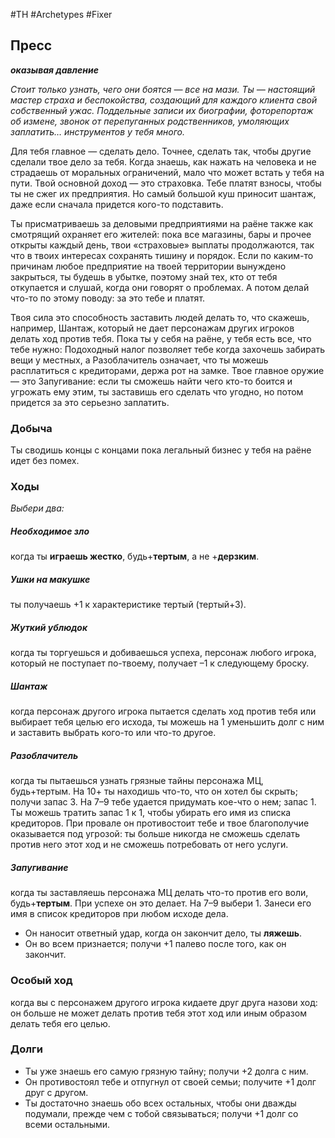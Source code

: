 #TH #Archetypes #Fixer 

## Пресс
***оказывая давление***

*Стоит только узнать, чего они боятся — все на мази. Ты — настоящий мастер страха и беспокойства, создающий для каждого клиента свой собственный ужас. Поддельные записи их биографии, фоторепортаж об измене, звонок от перепуганных родственников, умоляющих заплатить… инструментов у тебя много.*

Для тебя главное — сделать дело. Точнее, сделать так, чтобы другие сделали твое дело за тебя. Когда знаешь, как нажать на человека и не страдаешь от моральных ограничений, мало что может встать у тебя на пути. Твой основной доход — это страховка. Тебе платят взносы, чтобы ты не сжег их предприятия. Но самый большой куш приносит шантаж, даже если сначала придется кого-то подставить.

Ты присматриваешь за деловыми предприятиями на раёне также как смотрящий охраняет его жителей: пока все магазины, бары и прочее открыты каждый день, твои «страховые» выплаты продолжаются, так что в твоих интересах сохранять тишину и порядок. Если по каким-то причинам любое предприятие на твоей территории вынуждено закрыться, ты будешь в убытке, поэтому знай тех, кто от тебя откупается и слушай, когда они говорят о проблемах. А потом делай что-то по этому поводу: за это тебе и платят.

Твоя сила это способность заставить людей делать то, что скажешь, например, Шантаж, который не дает персонажам других игроков делать ход против тебя. Пока ты у себя на раёне, у тебя есть все, что тебе нужно: Подоходный налог позволяет тебе когда захочешь забирать вещи у местных, а Разоблачитель означает, что ты можешь расплатиться с кредиторами, держа рот на замке. Твое главное оружие — это Запугивание: если ты сможешь найти чего кто-то боится и угрожать ему этим, ты заставишь его сделать что угодно, но потом придется за это серьезно заплатить.

### Добыча
Ты сводишь концы с концами пока легальный бизнес у тебя на раёне идет без помех.

### Ходы
*Выбери два:*

##### Необходимое зло
когда ты **играешь жестко**, будь+**тертым**, а не +**дерзким**. 

##### Ушки на макушке
ты получаешь +1 к характеристике тертый (тертый+3). 

##### Жуткий ублюдок
когда ты торгуешься и добиваешься успеха, персонаж любого игрока, который не поступает по-твоему, получает –1 к следующему броску. 

##### Шантаж
когда персонаж другого игрока пытается сделать ход против тебя или выбирает тебя целью его исхода, ты можешь на 1 уменьшить долг с ним и заставить выбрать кого-то или что-то другое. 

##### Разоблачитель
когда ты пытаешься узнать грязные тайны персонажа МЦ, будь+тертым.
На 10+ ты находишь что-то, что он хотел бы скрыть; получи запас 3. На 7–9 тебе удается придумать кое-что о нем; запас 1. Ты можешь тратить запас 1 к 1, чтобы убирать его имя из списка кредиторов. При провале он противостоит тебе и твое благополучие оказывается под угрозой: ты больше никогда не сможешь сделать против него этот ход и не сможешь потребовать от него услуги. 

##### Запугивание
когда ты заставляешь персонажа МЦ делать что-то против его воли, будь+**тертым**. При успехе он это делает. На 7–9 выбери 1. Занеси его имя в список кредиторов при любом исходе дела. 
- Он наносит ответный удар, когда он закончит дело, ты **ляжешь**. 
- Он во всем признается; получи +1 палево после того, как он закончит.

### Особый ход
когда вы с персонажем другого игрока кидаете друг друга назови ход: он больше не может делать против тебя этот ход или иным образом делать тебя его целью.

### Долги
- Ты уже знаешь его самую грязную тайну; получи +2 долга с ним. 
- Он противостоял тебе и отпугнул от своей семьи; получите +1 долг друг с другом. 
- Ты достаточно знаешь обо всех остальных, чтобы они дважды подумали, прежде чем с тобой связываться; получи +1 долг со всеми остальными.
